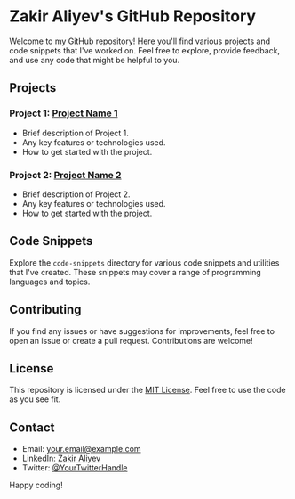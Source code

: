 # Zakir Aliyev's GitHub Repository

Welcome to my GitHub repository! Here you'll find various projects and code snippets that I've worked on. Feel free to explore, provide feedback, and use any code that might be helpful to you.

## Projects

### Project 1: [Project Name 1](link_to_project_1)
- Brief description of Project 1.
- Any key features or technologies used.
- How to get started with the project.

### Project 2: [Project Name 2](link_to_project_2)
- Brief description of Project 2.
- Any key features or technologies used.
- How to get started with the project.

## Code Snippets

Explore the `code-snippets` directory for various code snippets and utilities that I've created. These snippets may cover a range of programming languages and topics.

## Contributing

If you find any issues or have suggestions for improvements, feel free to open an issue or create a pull request. Contributions are welcome!

## License

This repository is licensed under the [MIT License](LICENSE). Feel free to use the code as you see fit.

## Contact

- Email: your.email@example.com
- LinkedIn: [Zakir Aliyev](https://www.linkedin.com/in/your-linkedin-profile)
- Twitter: [@YourTwitterHandle](https://twitter.com/your-twitter-handle)

Happy coding!

